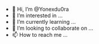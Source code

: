 - 👋 Hi, I’m @Yonexdu0ra
- 👀 I’m interested in ...
- 🌱 I’m currently learning ...
- 💞️ I’m looking to collaborate on ...
- 📫 How to reach me ...

<!---
Yonexdu0ra/Yonexdu0ra is a ✨ special ✨ repository because its `README.md` (this file) appears on your GitHub profile.
You can click the Preview link to take a look at your changes.
--->
